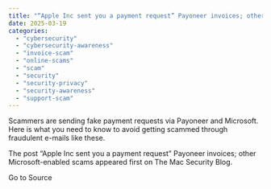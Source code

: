 ```yaml
---
title: "“Apple Inc sent you a payment request” Payoneer invoices; other Microsoft-enabled scams"
date: 2025-03-19
categories: 
  - "cybersecurity"
  - "cybersecurity-awareness"
  - "invoice-scam"
  - "online-scams"
  - "scam"
  - "security"
  - "security-privacy"
  - "security-awareness"
  - "support-scam"
---
```


Scammers are sending fake payment requests via Payoneer and Microsoft. Here is what you need to know to avoid getting scammed through fraudulent e-mails like these.

The post “Apple Inc sent you a payment request” Payoneer invoices; other Microsoft-enabled scams appeared first on The Mac Security Blog.

Go to Source
